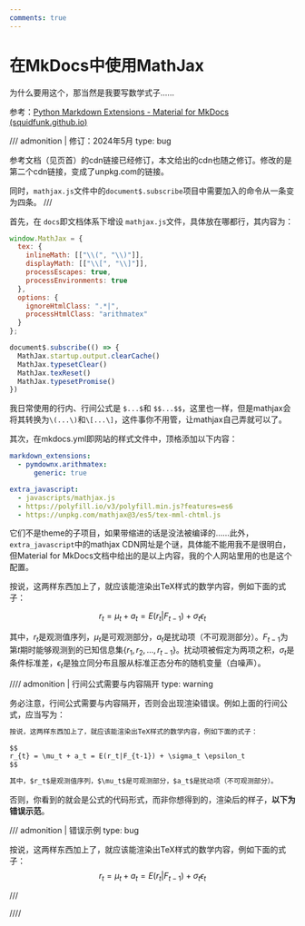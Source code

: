 ```yaml
---
comments: true
---
```


# 在MkDocs中使用MathJax

为什么要用这个，那当然是我要写数学式子......

参考：[Python Markdown Extensions - Material for MkDocs (squidfunk.github.io)](https://squidfunk.github.io/mkdocs-material/setup/extensions/python-markdown-extensions/#arithmatex)

/// admonition | 修订：2024年5月
    type: bug

参考文档（见页首）的cdn链接已经修订，本文给出的cdn也随之修订。修改的是第二个cdn链接，变成了unpkg.com的链接。

同时，`mathjax.js`文件中的`document$.subscribe`项目中需要加入的命令从一条变为四条。
///

首先，在 `docs`即文档体系下增设 `mathjax.js`文件，具体放在哪都行，其内容为：

```javascript title="mathjax.js"
window.MathJax = {
  tex: {
    inlineMath: [["\\(", "\\)"]],
    displayMath: [["\\[", "\\]"]],
    processEscapes: true,
    processEnvironments: true
  },
  options: {
    ignoreHtmlClass: ".*|",
    processHtmlClass: "arithmatex"
  }
};

document$.subscribe(() => { 
  MathJax.startup.output.clearCache()
  MathJax.typesetClear()
  MathJax.texReset()
  MathJax.typesetPromise()
})
```

我日常使用的行内、行间公式是 `$...$`和 `$$...$$`，这里也一样，但是mathjax会将其转换为`\(...\)`和`\[...\]`，这件事你不用管，让mathjax自己弄就可以了。

其次，在mkdocs.yml即网站的样式文件中，顶格添加以下内容：

```yaml
markdown_extensions:
  - pymdownx.arithmatex:
      generic: true

extra_javascript:
  - javascripts/mathjax.js
  - https://polyfill.io/v3/polyfill.min.js?features=es6
  - https://unpkg.com/mathjax@3/es5/tex-mml-chtml.js
```

它们不是theme的子项目，如果带缩进的话是没法被编译的......此外，`extra_javascript`中的mathjax CDN网址是个谜，具体能不能用我不是很明白，但Material for MkDocs文档中给出的是以上内容，我的个人网站里用的也是这个配置。

按说，这两样东西加上了，就应该能渲染出TeX样式的数学内容，例如下面的式子：

$$
r_{t} = \mu_t + a_t = E(r_t|F_{t-1}) + \sigma_t \epsilon_t
$$

其中，$r_t$是观测值序列，$\mu_t$是可观测部分，$a_t$是扰动项（不可观测部分）。$F_{t-1}$为第$t$期时能够观测到的已知信息集$\{ r_1, r_2,...,r_{t-1}\}$。扰动项被假定为两项之积，$\sigma_t$是条件标准差，$\epsilon_t$是独立同分布且服从标准正态分布的随机变量（白噪声）。

//// admonition | 行间公式需要与内容隔开
    type: warning

务必注意，行间公式需要与内容隔开，否则会出现渲染错误。例如上面的行间公式，应当写为：
  
```markdown
按说，这两样东西加上了，就应该能渲染出TeX样式的数学内容，例如下面的式子：

$$
r_{t} = \mu_t + a_t = E(r_t|F_{t-1}) + \sigma_t \epsilon_t
$$

其中，$r_t$是观测值序列，$\mu_t$是可观测部分，$a_t$是扰动项（不可观测部分）。
```

否则，你看到的就会是公式的代码形式，而非你想得到的，渲染后的样子，**以下为错误示范**。

/// admonition | 错误示例
    type: bug

按说，这两样东西加上了，就应该能渲染出TeX样式的数学内容，例如下面的式子：
$$
r_{t} = \mu_t + a_t = E(r_t|F_{t-1}) + \sigma_t \epsilon_t
$$

///

////
